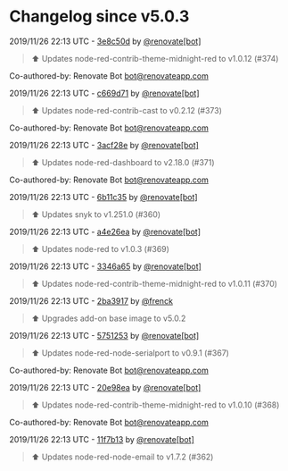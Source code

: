 # Changelog since v5.0.3

2019/11/26 22:13 UTC - [3e8c50d](https://github.com/hassio-addons/addon-node-red/commit/3e8c50d8013e3d047e5d9dbba1e223042ffd9b9b) by [@renovate[bot]](https://github.com/apps/renovate)
> :arrow_up: Updates node-red-contrib-theme-midnight-red to v1.0.12 (#374)



Co-authored-by: Renovate Bot <bot@renovateapp.com> 

2019/11/26 22:13 UTC - [c669d71](https://github.com/hassio-addons/addon-node-red/commit/c669d7133946338e4d9deebbc3f76dd9c661e579) by [@renovate[bot]](https://github.com/apps/renovate)
> :arrow_up: Updates node-red-contrib-cast to v0.2.12 (#373)



Co-authored-by: Renovate Bot <bot@renovateapp.com> 

2019/11/26 22:13 UTC - [3acf28e](https://github.com/hassio-addons/addon-node-red/commit/3acf28e9145f51e56cf3b6056e79c9868f9978fe) by [@renovate[bot]](https://github.com/apps/renovate)
> :arrow_up: Updates node-red-dashboard to v2.18.0 (#371)



Co-authored-by: Renovate Bot <bot@renovateapp.com> 

2019/11/26 22:13 UTC - [6b11c35](https://github.com/hassio-addons/addon-node-red/commit/6b11c35be4ad1bca993d031dfb72958cdb90d09e) by [@renovate[bot]](https://github.com/apps/renovate)
> :arrow_up: Updates snyk to v1.251.0 (#360) 

2019/11/26 22:13 UTC - [a4e26ea](https://github.com/hassio-addons/addon-node-red/commit/a4e26ead4526a86de46ed1c578b9b12a1a45a15b) by [@renovate[bot]](https://github.com/apps/renovate)
> :arrow_up: Updates node-red to v1.0.3 (#369) 

2019/11/26 22:13 UTC - [3346a65](https://github.com/hassio-addons/addon-node-red/commit/3346a65fe66c6fb10ad93d97082c5c4fd164736e) by [@renovate[bot]](https://github.com/apps/renovate)
> :arrow_up: Updates node-red-contrib-theme-midnight-red to v1.0.11 (#370) 

2019/11/26 22:13 UTC - [2ba3917](https://github.com/hassio-addons/addon-node-red/commit/2ba391749b82f947bfb0c200eabbd29ed1ae9bc2) by [@frenck](https://github.com/frenck)
> :arrow_up: Upgrades add-on base image to v5.0.2 

2019/11/26 22:13 UTC - [5751253](https://github.com/hassio-addons/addon-node-red/commit/57512535f5c9ed829e35df297f2a37041913c66c) by [@renovate[bot]](https://github.com/apps/renovate)
> :arrow_up: Updates node-red-node-serialport to v0.9.1 (#367)



Co-authored-by: Renovate Bot <bot@renovateapp.com> 

2019/11/26 22:13 UTC - [20e98ea](https://github.com/hassio-addons/addon-node-red/commit/20e98ead0d2915e84e83b9535f7f056504dabcaa) by [@renovate[bot]](https://github.com/apps/renovate)
> :arrow_up: Updates node-red-contrib-theme-midnight-red to v1.0.10 (#368)



Co-authored-by: Renovate Bot <bot@renovateapp.com> 

2019/11/26 22:13 UTC - [11f7b13](https://github.com/hassio-addons/addon-node-red/commit/11f7b13663a9120e776c6e43db0f8ef36f4d8eb7) by [@renovate[bot]](https://github.com/apps/renovate)
> :arrow_up: Updates node-red-node-email to v1.7.2 (#362) 

